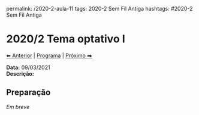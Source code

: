 permalink: /2020-2-aula-11
tags: 2020-2 Sem Fil Antiga
hashtags: #2020-2 Sem Fil Antiga

# 2020/2 Tema optativo I

[⬅ Anterior](2020-2-aula-10) | [Programa](/2020-2-sem) | [Próximo ⮕](2020-2-aula-12)    

**Data:** 09/03/2021  
**Descrição:**

## Preparação

*Em breve*

